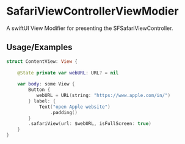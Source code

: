 # SafariViewControllerViewModier

A swiftUI View Modifier for presenting the SFSafariViewController.

## Usage/Examples

```swift
struct ContentView: View {
    
    @State private var webURL: URL? = nil
    
    var body: some View {
        Button {
           webURL = URL(string: "https://www.apple.com/in/")
        } label: {
            Text("open Apple website")
                .padding()
        }
        .safariView(url: $webURL, isFullScreen: true)
    }
}
```
